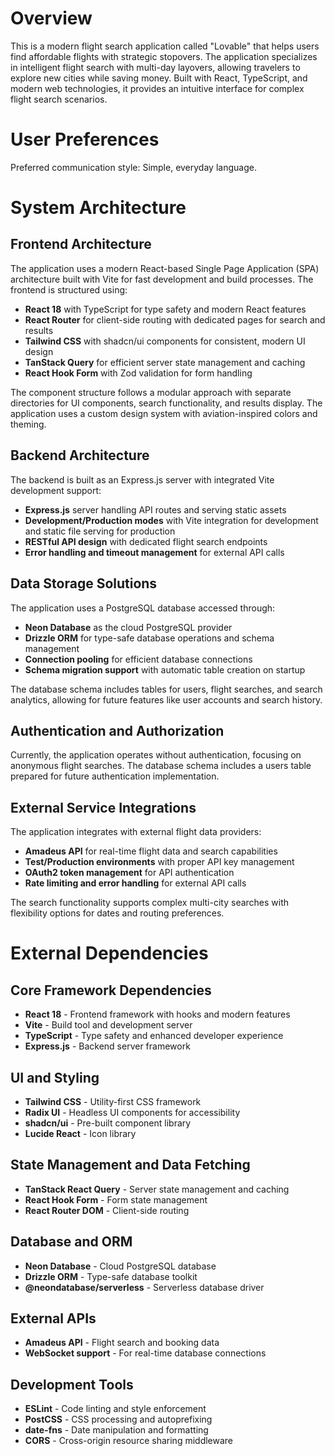 # Overview

This is a modern flight search application called "Lovable" that helps users find affordable flights with strategic stopovers. The application specializes in intelligent flight search with multi-day layovers, allowing travelers to explore new cities while saving money. Built with React, TypeScript, and modern web technologies, it provides an intuitive interface for complex flight search scenarios.

# User Preferences

Preferred communication style: Simple, everyday language.

# System Architecture

## Frontend Architecture

The application uses a modern React-based Single Page Application (SPA) architecture built with Vite for fast development and build processes. The frontend is structured using:

- **React 18** with TypeScript for type safety and modern React features
- **React Router** for client-side routing with dedicated pages for search and results
- **Tailwind CSS** with shadcn/ui components for consistent, modern UI design
- **TanStack Query** for efficient server state management and caching
- **React Hook Form** with Zod validation for form handling

The component structure follows a modular approach with separate directories for UI components, search functionality, and results display. The application uses a custom design system with aviation-inspired colors and theming.

## Backend Architecture

The backend is built as an Express.js server with integrated Vite development support:

- **Express.js** server handling API routes and serving static assets
- **Development/Production modes** with Vite integration for development and static file serving for production
- **RESTful API design** with dedicated flight search endpoints
- **Error handling and timeout management** for external API calls

## Data Storage Solutions

The application uses a PostgreSQL database accessed through:

- **Neon Database** as the cloud PostgreSQL provider
- **Drizzle ORM** for type-safe database operations and schema management
- **Connection pooling** for efficient database connections
- **Schema migration support** with automatic table creation on startup

The database schema includes tables for users, flight searches, and search analytics, allowing for future features like user accounts and search history.

## Authentication and Authorization

Currently, the application operates without authentication, focusing on anonymous flight searches. The database schema includes a users table prepared for future authentication implementation.

## External Service Integrations

The application integrates with external flight data providers:

- **Amadeus API** for real-time flight data and search capabilities
- **Test/Production environments** with proper API key management
- **OAuth2 token management** for API authentication
- **Rate limiting and error handling** for external API calls

The search functionality supports complex multi-city searches with flexibility options for dates and routing preferences.

# External Dependencies

## Core Framework Dependencies
- **React 18** - Frontend framework with hooks and modern features
- **Vite** - Build tool and development server
- **TypeScript** - Type safety and enhanced developer experience
- **Express.js** - Backend server framework

## UI and Styling
- **Tailwind CSS** - Utility-first CSS framework
- **Radix UI** - Headless UI components for accessibility
- **shadcn/ui** - Pre-built component library
- **Lucide React** - Icon library

## State Management and Data Fetching
- **TanStack React Query** - Server state management and caching
- **React Hook Form** - Form state management
- **React Router DOM** - Client-side routing

## Database and ORM
- **Neon Database** - Cloud PostgreSQL database
- **Drizzle ORM** - Type-safe database toolkit
- **@neondatabase/serverless** - Serverless database driver

## External APIs
- **Amadeus API** - Flight search and booking data
- **WebSocket support** - For real-time database connections

## Development Tools
- **ESLint** - Code linting and style enforcement
- **PostCSS** - CSS processing and autoprefixing
- **date-fns** - Date manipulation and formatting
- **CORS** - Cross-origin resource sharing middleware